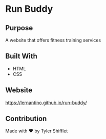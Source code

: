 
# Run Buddy 
## Purpose 
A website that offers fitness training services

## Built With 
* HTML
* CSS

## Website 
https://lernantino.github.io/run-buddy/

## Contribution 
Made with ❤️ by Tyler Shifflet 
